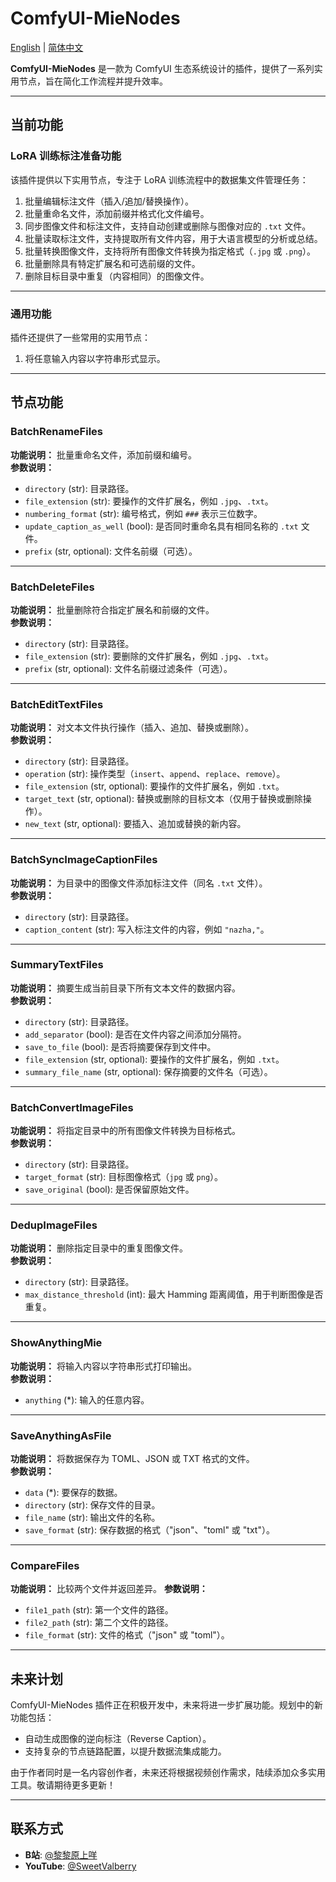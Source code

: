 # ComfyUI-MieNodes  

[English](README.md) | [简体中文](README_CN.md)  

**ComfyUI-MieNodes** 是一款为 ComfyUI 生态系统设计的插件，提供了一系列实用节点，旨在简化工作流程并提升效率。  

---

## 当前功能  

### LoRA 训练标注准备功能  

该插件提供以下实用节点，专注于 LoRA 训练流程中的数据集文件管理任务：  

1. 批量编辑标注文件（插入/追加/替换操作）。  
2. 批量重命名文件，添加前缀并格式化文件编号。  
3. 同步图像文件和标注文件，支持自动创建或删除与图像对应的 `.txt` 文件。  
4. 批量读取标注文件，支持提取所有文件内容，用于大语言模型的分析或总结。  
5. 批量转换图像文件，支持将所有图像文件转换为指定格式（`.jpg` 或 `.png`）。  
6. 批量删除具有特定扩展名和可选前缀的文件。  
7. 删除目标目录中重复（内容相同）的图像文件。  

---

### 通用功能  

插件还提供了一些常用的实用节点：  

1. 将任意输入内容以字符串形式显示。  

---

## 节点功能  

### **BatchRenameFiles**  
**功能说明：** 批量重命名文件，添加前缀和编号。  
**参数说明：**  
- `directory` (str): 目录路径。  
- `file_extension` (str): 要操作的文件扩展名，例如 `.jpg`、`.txt`。  
- `numbering_format` (str): 编号格式，例如 `###` 表示三位数字。  
- `update_caption_as_well` (bool): 是否同时重命名具有相同名称的 `.txt` 文件。  
- `prefix` (str, optional): 文件名前缀（可选）。  

---

### **BatchDeleteFiles**  
**功能说明：** 批量删除符合指定扩展名和前缀的文件。  
**参数说明：**  
- `directory` (str): 目录路径。  
- `file_extension` (str): 要删除的文件扩展名，例如 `.jpg`、`.txt`。  
- `prefix` (str, optional): 文件名前缀过滤条件（可选）。  

---

### **BatchEditTextFiles**  
**功能说明：** 对文本文件执行操作（插入、追加、替换或删除）。  
**参数说明：**  
- `directory` (str): 目录路径。  
- `operation` (str): 操作类型（`insert`、`append`、`replace`、`remove`）。  
- `file_extension` (str, optional): 要操作的文件扩展名，例如 `.txt`。  
- `target_text` (str, optional): 替换或删除的目标文本（仅用于替换或删除操作）。  
- `new_text` (str, optional): 要插入、追加或替换的新内容。  

---

### **BatchSyncImageCaptionFiles**  
**功能说明：** 为目录中的图像文件添加标注文件（同名 `.txt` 文件）。  
**参数说明：**  
- `directory` (str): 目录路径。  
- `caption_content` (str): 写入标注文件的内容，例如 `"nazha,"`。  

---

### **SummaryTextFiles**  
**功能说明：** 摘要生成当前目录下所有文本文件的数据内容。  
**参数说明：**  
- `directory` (str): 目录路径。  
- `add_separator` (bool): 是否在文件内容之间添加分隔符。  
- `save_to_file` (bool): 是否将摘要保存到文件中。  
- `file_extension` (str, optional): 要操作的文件扩展名，例如 `.txt`。  
- `summary_file_name` (str, optional): 保存摘要的文件名（可选）。  

---

### **BatchConvertImageFiles**  
**功能说明：** 将指定目录中的所有图像文件转换为目标格式。  
**参数说明：**  
- `directory` (str): 目录路径。  
- `target_format` (str): 目标图像格式（`jpg` 或 `png`）。  
- `save_original` (bool): 是否保留原始文件。  

---

### **DedupImageFiles**  
**功能说明：** 删除指定目录中的重复图像文件。  
**参数说明：**  
- `directory` (str): 目录路径。  
- `max_distance_threshold` (int): 最大 Hamming 距离阈值，用于判断图像是否重复。  

---

### **ShowAnythingMie**  
**功能说明：** 将输入内容以字符串形式打印输出。  
**参数说明：**  
- `anything` (*): 输入的任意内容。  

---

### **SaveAnythingAsFile**
**功能说明：** 将数据保存为 TOML、JSON 或 TXT 格式的文件。  
**参数说明：**  
- `data` (\*): 要保存的数据。  
- `directory` (str): 保存文件的目录。  
- `file_name` (str): 输出文件的名称。  
- `save_format` (str): 保存数据的格式（"json"、"toml" 或 "txt"）。

---

### **CompareFiles**
**功能说明：** 比较两个文件并返回差异。
**参数说明：**
- `file1_path` (str): 第一个文件的路径。
- `file2_path` (str): 第二个文件的路径。
- `file_format` (str): 文件的格式（"json" 或 "toml"）。

---

## 未来计划  

ComfyUI-MieNodes 插件正在积极开发中，未来将进一步扩展功能。规划中的新功能包括：  

- 自动生成图像的逆向标注（Reverse Caption）。  
- 支持复杂的节点链路配置，以提升数据流集成能力。  

由于作者同时是一名内容创作者，未来还将根据视频创作需求，陆续添加众多实用工具。敬请期待更多更新！  

---

## 联系方式  

- **B站**: [@黎黎原上咩](https://space.bilibili.com/449342345)  
- **YouTube**: [@SweetValberry](https://www.youtube.com/@SweetValberry)  
